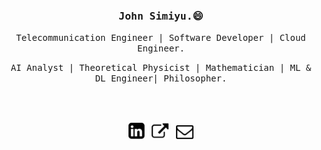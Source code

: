 <h3 align='center' class="text-purple"><samp><strong>John Simiyu.</strong>😄</samp></h3>
<p align='center'> <samp>Telecommunication Engineer | Software Developer | Cloud Engineer.</samp></p>
<p align='center'> <samp>AI Analyst | Theoretical Physicist | Mathematician | ML & DL Engineer| Philosopher.</samp></p>
<br><br>
<p align='center'>
<a href=https://www.linkedin.com/in/john-simiyu"><img height="26" src="https://raw.githubusercontent.com/AntonioFalcao/AntonioFalcao/master/img/linkedin.png?raw=true"></a>&nbsp;&nbsp;
<a href="https://matrixjnr.github.io/"><img height="27" src="https://raw.githubusercontent.com/AntonioFalcao/AntonioFalcao/master/img/external.png?raw=true" alt=""></a>&nbsp;&nbsp;
<a href="mailto:jonnyeinstein@gmail.com"><img height="22" src="https://raw.githubusercontent.com/AntonioFalcao/AntonioFalcao/master/img/mail.png?raw=true" alt=""></a>
</p>
